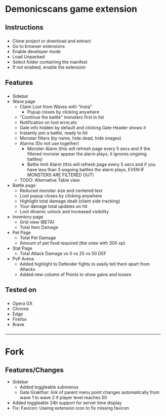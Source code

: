 <h1 align="left">Demonicscans game extension</h1>

###

<h2 align="left">Instructions</h2>

###

- Clone project or download and extract
- Go to browser extensions
- Enable developer mode
- Load Unpacked
- Select folder containing the manifest
- If not enabled, enable the extension

###

<h2 align="left">Features</h2>

###

- Sidebar
- Wave page
  - Claim Loot from Waves with "Insta"
    - Popup closes by clicking anywhere
  - "Continue the battle" monsters first in list
  - Notification on loot error,etc
  - Gate info hidden by default and clicking Gate Header shows it
  - Instantly join a battle, ready to hit
  - Monster filters (by name, hide dead, hide images)
  - Alarms (Do not use together)
    - Monster Alarm (this will refresh page every 5 secs and if the filtered monster appear the alarm plays, it ignores ongoing battles)
    - Battle limit Alarm (this will refresh page every 5 secs and if you have less than 3 ongoing battles the alarm plays, EVEN IF MONSTERS ARE FILTERED OUT)
  - TODO: Alternative Table view
- Battle page
  - Reduced monster size and centered text
  - Loot popup closes by clicking anywhere
  - Highlight total damage dealt (client side tracking)
  - Your damage total updates on hit
  - Loot dinamic unlock and increased visibility
- Inventory page
  - Grid view (BETA)
  - Total Item Damage
- Pet Page
  - Total Pet Damage
  - Amount of pet food required (the ones with 300 xp)
- Stat Page
  - Total Attack Damage vs 0 vs 25 vs 50 DEF
- PvP Arena
  - Added highlight to Defender fights to easily tell them apart from Attacks
  - Added new column of Points to show gains and losses

###

<h2 align="left">Tested on</h2>

###

- Opera GX
- Chrome
- Edge
- Firefox
- Brave

###

-----------------
# Fork
## Features/Changes

* Sidebar
    * Added toggleable submenus
    * Gate Grakthar: link of parent menu point changes automatically from wave 1 to wave 2 if player level reaches 50
* Added toggleable 24h support for server time display
* Fix: Favicon: Useing extension icon to fix missing favicon
